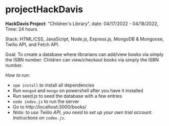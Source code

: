 # projectHackDavis

**HackDavis Project**: "Children's Library", date: 04/17/2022 - 04/18/2022, Time: 24 hours

Stack: HTML/CSS, JavaScript, Node.js, Express.js, MongoDB & Mongoose, Twilio API, and Fetch API.

Goal: To create a database where librarians can add/view books via simply the ISBN number. Children can view/checkout books via simply the ISBN number.


_How to run_:
- `npm install` to install all dependencies
- Run `mongod` and `mongo` on powershell after you have it installed 
- Run seed.js to seed the database with a few entries
- `node index.js` to run the server
- Go to http://localhost:3000/books/
- _Note: to use Twilio API, you need to set up your own trial account. Instructions on `index.js`._
